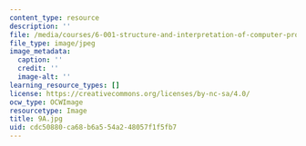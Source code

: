 ```yaml
---
content_type: resource
description: ''
file: /media/courses/6-001-structure-and-interpretation-of-computer-programs-spring-2005/cdc50880ca68b6a554a248057f1f5fb7_9A.jpg
file_type: image/jpeg
image_metadata:
  caption: ''
  credit: ''
  image-alt: ''
learning_resource_types: []
license: https://creativecommons.org/licenses/by-nc-sa/4.0/
ocw_type: OCWImage
resourcetype: Image
title: 9A.jpg
uid: cdc50880-ca68-b6a5-54a2-48057f1f5fb7
---
```

